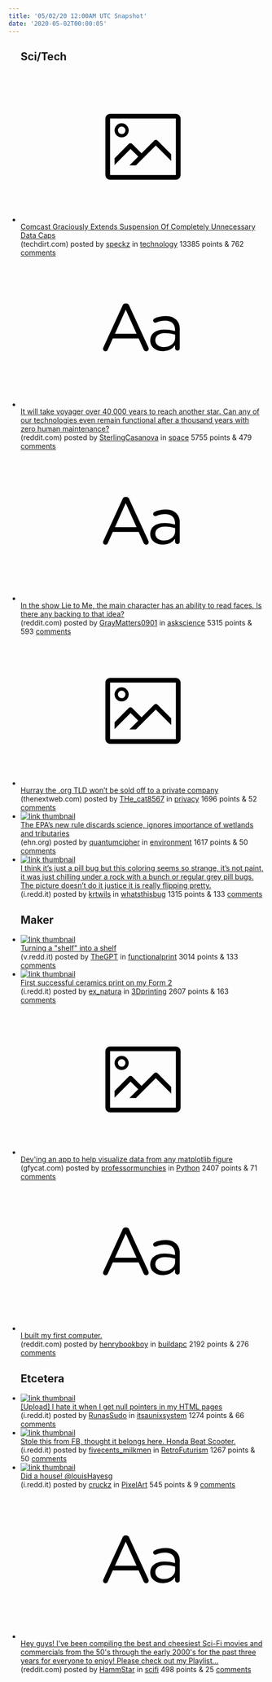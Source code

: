 ```yaml
---
title: '05/02/20 12:00AM UTC Snapshot'
date: '2020-05-02T00:00:05'
---
```

<ul>
<h2>Sci/Tech</h2>

<li><a href='https://www.techdirt.com/articles/20200428/09043844393/comcast-graciously-extends-suspension-completely-unnecessary-data-caps.shtml'><svg version='1.1' viewBox='-34 -14 104 64' preserveAspectRatio='xMidYMid meet' xmlns='http://www.w3.org/2000/svg' xmlns:xlink='http://www.w3.org/1999/xlink'>
    <title>link thumbnail</title>
    <path d='M32,4H4A2,2,0,0,0,2,6V30a2,2,0,0,0,2,2H32a2,2,0,0,0,2-2V6A2,2,0,0,0,32,4ZM4,30V6H32V30Z'></path>
    <path d='M8.92,14a3,3,0,1,0-3-3A3,3,0,0,0,8.92,14Zm0-4.6A1.6,1.6,0,1,1,7.33,11,1.6,1.6,0,0,1,8.92,9.41Z'></path>
    <path d='M22.78,15.37l-5.4,5.4-4-4a1,1,0,0,0-1.41,0L5.92,22.9v2.83l6.79-6.79L16,22.18l-3.75,3.75H15l8.45-8.45L30,24V21.18l-5.81-5.81A1,1,0,0,0,22.78,15.37Z'></path>
    </svg></a><div><div class='linkTitle'><a href='https://www.techdirt.com/articles/20200428/09043844393/comcast-graciously-extends-suspension-completely-unnecessary-data-caps.shtml'>Comcast Graciously Extends Suspension Of Completely Unnecessary Data Caps</a></div>(techdirt.com) posted by <a href='https://www.reddit.com/user/speckz'>speckz</a> in <a href='https://www.reddit.com/r/technology'>technology</a> 13385 points & 762 <a href='https://www.reddit.com/r/technology/comments/gbi6rh/comcast_graciously_extends_suspension_of/'>comments</a></div></li>

<li><a href='https://www.reddit.com/r/space/comments/gbeqqd/it_will_take_voyager_over_40000_years_to_reach/'><svg version='1.1' viewBox='-34 -12 104 64' preserveAspectRatio='xMidYMid slice' xmlns='http://www.w3.org/2000/svg' xmlns:xlink='http://www.w3.org/1999/xlink'>
    <title>text link thumbnail</title>
    <path d='M12.19,8.84a1.45,1.45,0,0,0-1.4-1h-.12a1.46,1.46,0,0,0-1.42,1L1.14,26.56a1.29,1.29,0,0,0-.14.59,1,1,0,0,0,1,1,1.12,1.12,0,0,0,1.08-.77l2.08-4.65h11l2.08,4.59a1.24,1.24,0,0,0,1.12.83,1.08,1.08,0,0,0,1.08-1.08,1.64,1.64,0,0,0-.14-.57ZM6.08,20.71l4.59-10.22,4.6,10.22Z'>
    </path>
    <path d='M32.24,14.78A6.35,6.35,0,0,0,27.6,13.2a11.36,11.36,0,0,0-4.7,1,1,1,0,0,0-.58.89,1,1,0,0,0,.94.92,1.23,1.23,0,0,0,.39-.08,8.87,8.87,0,0,1,3.72-.81c2.7,0,4.28,1.33,4.28,3.92v.5a15.29,15.29,0,0,0-4.42-.61c-3.64,0-6.14,1.61-6.14,4.64v.05c0,2.95,2.7,4.48,5.37,4.48a6.29,6.29,0,0,0,5.19-2.48V26.9a1,1,0,0,0,1,1,1,1,0,0,0,1-1.06V19A5.71,5.71,0,0,0,32.24,14.78Zm-.56,7.7c0,2.28-2.17,3.89-4.81,3.89-1.94,0-3.61-1.06-3.61-2.86v-.06c0-1.8,1.5-3,4.2-3a15.2,15.2,0,0,1,4.22.61Z'>
    </path>
    </svg></a><div><div class='linkTitle'><a href='https://www.reddit.com/r/space/comments/gbeqqd/it_will_take_voyager_over_40000_years_to_reach/'>It will take voyager over 40,000 years to reach another star. Can any of our technologies even remain functional after a thousand years with zero human maintenance?</a></div>(reddit.com) posted by <a href='https://www.reddit.com/user/SterlingCasanova'>SterlingCasanova</a> in <a href='https://www.reddit.com/r/space'>space</a> 5755 points & 479 <a href='https://www.reddit.com/r/space/comments/gbeqqd/it_will_take_voyager_over_40000_years_to_reach/'>comments</a></div></li>

<li><a href='https://www.reddit.com/r/askscience/comments/gbc7ay/in_the_show_lie_to_me_the_main_character_has_an/'><svg version='1.1' viewBox='-34 -12 104 64' preserveAspectRatio='xMidYMid slice' xmlns='http://www.w3.org/2000/svg' xmlns:xlink='http://www.w3.org/1999/xlink'>
    <title>text link thumbnail</title>
    <path d='M12.19,8.84a1.45,1.45,0,0,0-1.4-1h-.12a1.46,1.46,0,0,0-1.42,1L1.14,26.56a1.29,1.29,0,0,0-.14.59,1,1,0,0,0,1,1,1.12,1.12,0,0,0,1.08-.77l2.08-4.65h11l2.08,4.59a1.24,1.24,0,0,0,1.12.83,1.08,1.08,0,0,0,1.08-1.08,1.64,1.64,0,0,0-.14-.57ZM6.08,20.71l4.59-10.22,4.6,10.22Z'>
    </path>
    <path d='M32.24,14.78A6.35,6.35,0,0,0,27.6,13.2a11.36,11.36,0,0,0-4.7,1,1,1,0,0,0-.58.89,1,1,0,0,0,.94.92,1.23,1.23,0,0,0,.39-.08,8.87,8.87,0,0,1,3.72-.81c2.7,0,4.28,1.33,4.28,3.92v.5a15.29,15.29,0,0,0-4.42-.61c-3.64,0-6.14,1.61-6.14,4.64v.05c0,2.95,2.7,4.48,5.37,4.48a6.29,6.29,0,0,0,5.19-2.48V26.9a1,1,0,0,0,1,1,1,1,0,0,0,1-1.06V19A5.71,5.71,0,0,0,32.24,14.78Zm-.56,7.7c0,2.28-2.17,3.89-4.81,3.89-1.94,0-3.61-1.06-3.61-2.86v-.06c0-1.8,1.5-3,4.2-3a15.2,15.2,0,0,1,4.22.61Z'>
    </path>
    </svg></a><div><div class='linkTitle'><a href='https://www.reddit.com/r/askscience/comments/gbc7ay/in_the_show_lie_to_me_the_main_character_has_an/'>In the show Lie to Me, the main character has an ability to read faces. Is there any backing to that idea?</a></div>(reddit.com) posted by <a href='https://www.reddit.com/user/GrayMatters0901'>GrayMatters0901</a> in <a href='https://www.reddit.com/r/askscience'>askscience</a> 5315 points & 593 <a href='https://www.reddit.com/r/askscience/comments/gbc7ay/in_the_show_lie_to_me_the_main_character_has_an/'>comments</a></div></li>

<li><a href='https://thenextweb.com/world/2020/05/01/hurray-the-org-tld-wont-be-sold-off-to-a-private-company/'><svg version='1.1' viewBox='-34 -14 104 64' preserveAspectRatio='xMidYMid meet' xmlns='http://www.w3.org/2000/svg' xmlns:xlink='http://www.w3.org/1999/xlink'>
    <title>link thumbnail</title>
    <path d='M32,4H4A2,2,0,0,0,2,6V30a2,2,0,0,0,2,2H32a2,2,0,0,0,2-2V6A2,2,0,0,0,32,4ZM4,30V6H32V30Z'></path>
    <path d='M8.92,14a3,3,0,1,0-3-3A3,3,0,0,0,8.92,14Zm0-4.6A1.6,1.6,0,1,1,7.33,11,1.6,1.6,0,0,1,8.92,9.41Z'></path>
    <path d='M22.78,15.37l-5.4,5.4-4-4a1,1,0,0,0-1.41,0L5.92,22.9v2.83l6.79-6.79L16,22.18l-3.75,3.75H15l8.45-8.45L30,24V21.18l-5.81-5.81A1,1,0,0,0,22.78,15.37Z'></path>
    </svg></a><div><div class='linkTitle'><a href='https://thenextweb.com/world/2020/05/01/hurray-the-org-tld-wont-be-sold-off-to-a-private-company/'>Hurray the .org TLD won’t be sold off to a private company</a></div>(thenextweb.com) posted by <a href='https://www.reddit.com/user/THe_cat8567'>THe_cat8567</a> in <a href='https://www.reddit.com/r/privacy'>privacy</a> 1696 points & 52 <a href='https://www.reddit.com/r/privacy/comments/gbbq08/hurray_the_org_tld_wont_be_sold_off_to_a_private/'>comments</a></div></li>

<li><a href='https://www.ehn.org/clean-water-act-trump-2645863432.html'><img src='https://b.thumbs.redditmedia.com/Zmp-nGB3xD4AIuK-RKGreVymfn-WOONtfhJfQntYfdg.jpg' alt='link thumbnail'></a><div><div class='linkTitle'><a href='https://www.ehn.org/clean-water-act-trump-2645863432.html'>The EPA’s new rule discards science, ignores importance of wetlands and tributaries</a></div>(ehn.org) posted by <a href='https://www.reddit.com/user/quantumcipher'>quantumcipher</a> in <a href='https://www.reddit.com/r/environment'>environment</a> 1617 points & 50 <a href='https://www.reddit.com/r/environment/comments/gb9cyt/the_epas_new_rule_discards_science_ignores/'>comments</a></div></li>

<li><a href='https://i.redd.it/xv0g30s2j5w41.jpg'><img src='https://b.thumbs.redditmedia.com/juht5SoGQNqAojlv-TRgBQhB6JDLfYQVeSeXrc5Uvow.jpg' alt='link thumbnail'></a><div><div class='linkTitle'><a href='https://i.redd.it/xv0g30s2j5w41.jpg'>I think it’s just a pill bug but this coloring seems so strange, it’s not paint, it was just chilling under a rock with a bunch or regular grey pill bugs. The picture doesn’t do it justice it is really flipping pretty.</a></div>(i.redd.it) posted by <a href='https://www.reddit.com/user/krtwils'>krtwils</a> in <a href='https://www.reddit.com/r/whatsthisbug'>whatsthisbug</a> 1315 points & 133 <a href='https://www.reddit.com/r/whatsthisbug/comments/gbhohg/i_think_its_just_a_pill_bug_but_this_coloring/'>comments</a></div></li>

<h2>Maker</h2>

<li><a href='https://v.redd.it/h293lsyhz4w41'><img src='https://a.thumbs.redditmedia.com/n8SeJPKtRbMXCLzE_it2upfTO4twK2C-kyIeZVPZD60.jpg' alt='link thumbnail'></a><div><div class='linkTitle'><a href='https://v.redd.it/h293lsyhz4w41'>Turning a "shelf" into a shelf</a></div>(v.redd.it) posted by <a href='https://www.reddit.com/user/TheGPT'>TheGPT</a> in <a href='https://www.reddit.com/r/functionalprint'>functionalprint</a> 3014 points & 133 <a href='https://www.reddit.com/r/functionalprint/comments/gbg7hn/turning_a_shelf_into_a_shelf/'>comments</a></div></li>

<li><a href='https://i.redd.it/0votmiup02w41.jpg'><img src='https://b.thumbs.redditmedia.com/mgzZqCU72yS7m3OFjhA0_2srKkYobxzAgHag7ci2SSg.jpg' alt='link thumbnail'></a><div><div class='linkTitle'><a href='https://i.redd.it/0votmiup02w41.jpg'>First successful ceramics print on my Form 2</a></div>(i.redd.it) posted by <a href='https://www.reddit.com/user/ex_natura'>ex_natura</a> in <a href='https://www.reddit.com/r/3Dprinting'>3Dprinting</a> 2607 points & 163 <a href='https://www.reddit.com/r/3Dprinting/comments/gb8ogi/first_successful_ceramics_print_on_my_form_2/'>comments</a></div></li>

<li><a href='https://gfycat.com/lineartangeese-application-visualizer-visualizar-augmented-data'><svg version='1.1' viewBox='-34 -14 104 64' preserveAspectRatio='xMidYMid meet' xmlns='http://www.w3.org/2000/svg' xmlns:xlink='http://www.w3.org/1999/xlink'>
    <title>link thumbnail</title>
    <path d='M32,4H4A2,2,0,0,0,2,6V30a2,2,0,0,0,2,2H32a2,2,0,0,0,2-2V6A2,2,0,0,0,32,4ZM4,30V6H32V30Z'></path>
    <path d='M8.92,14a3,3,0,1,0-3-3A3,3,0,0,0,8.92,14Zm0-4.6A1.6,1.6,0,1,1,7.33,11,1.6,1.6,0,0,1,8.92,9.41Z'></path>
    <path d='M22.78,15.37l-5.4,5.4-4-4a1,1,0,0,0-1.41,0L5.92,22.9v2.83l6.79-6.79L16,22.18l-3.75,3.75H15l8.45-8.45L30,24V21.18l-5.81-5.81A1,1,0,0,0,22.78,15.37Z'></path>
    </svg></a><div><div class='linkTitle'><a href='https://gfycat.com/lineartangeese-application-visualizer-visualizar-augmented-data'>Dev'ing an app to help visualize data from any matplotlib figure</a></div>(gfycat.com) posted by <a href='https://www.reddit.com/user/professormunchies'>professormunchies</a> in <a href='https://www.reddit.com/r/Python'>Python</a> 2407 points & 71 <a href='https://www.reddit.com/r/Python/comments/gbko3e/deving_an_app_to_help_visualize_data_from_any/'>comments</a></div></li>

<li><a href='https://www.reddit.com/r/buildapc/comments/gbftxz/i_built_my_first_computer/'><svg version='1.1' viewBox='-34 -12 104 64' preserveAspectRatio='xMidYMid slice' xmlns='http://www.w3.org/2000/svg' xmlns:xlink='http://www.w3.org/1999/xlink'>
    <title>text link thumbnail</title>
    <path d='M12.19,8.84a1.45,1.45,0,0,0-1.4-1h-.12a1.46,1.46,0,0,0-1.42,1L1.14,26.56a1.29,1.29,0,0,0-.14.59,1,1,0,0,0,1,1,1.12,1.12,0,0,0,1.08-.77l2.08-4.65h11l2.08,4.59a1.24,1.24,0,0,0,1.12.83,1.08,1.08,0,0,0,1.08-1.08,1.64,1.64,0,0,0-.14-.57ZM6.08,20.71l4.59-10.22,4.6,10.22Z'>
    </path>
    <path d='M32.24,14.78A6.35,6.35,0,0,0,27.6,13.2a11.36,11.36,0,0,0-4.7,1,1,1,0,0,0-.58.89,1,1,0,0,0,.94.92,1.23,1.23,0,0,0,.39-.08,8.87,8.87,0,0,1,3.72-.81c2.7,0,4.28,1.33,4.28,3.92v.5a15.29,15.29,0,0,0-4.42-.61c-3.64,0-6.14,1.61-6.14,4.64v.05c0,2.95,2.7,4.48,5.37,4.48a6.29,6.29,0,0,0,5.19-2.48V26.9a1,1,0,0,0,1,1,1,1,0,0,0,1-1.06V19A5.71,5.71,0,0,0,32.24,14.78Zm-.56,7.7c0,2.28-2.17,3.89-4.81,3.89-1.94,0-3.61-1.06-3.61-2.86v-.06c0-1.8,1.5-3,4.2-3a15.2,15.2,0,0,1,4.22.61Z'>
    </path>
    </svg></a><div><div class='linkTitle'><a href='https://www.reddit.com/r/buildapc/comments/gbftxz/i_built_my_first_computer/'>I built my first computer.</a></div>(reddit.com) posted by <a href='https://www.reddit.com/user/henrybookboy'>henrybookboy</a> in <a href='https://www.reddit.com/r/buildapc'>buildapc</a> 2192 points & 276 <a href='https://www.reddit.com/r/buildapc/comments/gbftxz/i_built_my_first_computer/'>comments</a></div></li>

<h2>Etcetera</h2>

<li><a href='https://i.redd.it/dti0x7zct4w41.png'><img src='https://b.thumbs.redditmedia.com/S170a0AutuZl4-vZmFIEoNCIT6uZUMj4A-_qivDSORU.jpg' alt='link thumbnail'></a><div><div class='linkTitle'><a href='https://i.redd.it/dti0x7zct4w41.png'>[Upload] I hate it when I get null pointers in my HTML pages</a></div>(i.redd.it) posted by <a href='https://www.reddit.com/user/RunasSudo'>RunasSudo</a> in <a href='https://www.reddit.com/r/itsaunixsystem'>itsaunixsystem</a> 1274 points & 66 <a href='https://www.reddit.com/r/itsaunixsystem/comments/gbfs2o/upload_i_hate_it_when_i_get_null_pointers_in_my/'>comments</a></div></li>

<li><a href='https://i.redd.it/w0bbt9yrw4w41.jpg'><img src='https://b.thumbs.redditmedia.com/xjkrS0d_-svH_4YAQrFBuw6g7nljsRoU0f8SMhF-WwI.jpg' alt='link thumbnail'></a><div><div class='linkTitle'><a href='https://i.redd.it/w0bbt9yrw4w41.jpg'>Stole this from FB, thought it belongs here. Honda Beat Scooter.</a></div>(i.redd.it) posted by <a href='https://www.reddit.com/user/fivecents_milkmen'>fivecents_milkmen</a> in <a href='https://www.reddit.com/r/RetroFuturism'>RetroFuturism</a> 1267 points & 50 <a href='https://www.reddit.com/r/RetroFuturism/comments/gbfzth/stole_this_from_fb_thought_it_belongs_here_honda/'>comments</a></div></li>

<li><a href='https://i.redd.it/37kwnrkrf7w41.gif'><img src='https://a.thumbs.redditmedia.com/prs5R9z1lFrWx0dNuxeu_xMGS2ExiGxIjN6HzzvCt98.jpg' alt='link thumbnail'></a><div><div class='linkTitle'><a href='https://i.redd.it/37kwnrkrf7w41.gif'>Did a house! @louisHayesg</a></div>(i.redd.it) posted by <a href='https://www.reddit.com/user/cruckz'>cruckz</a> in <a href='https://www.reddit.com/r/PixelArt'>PixelArt</a> 545 points & 9 <a href='https://www.reddit.com/r/PixelArt/comments/gbolln/did_a_house_louishayesg/'>comments</a></div></li>

<li><a href='https://www.reddit.com/r/scifi/comments/gbbar8/hey_guys_ive_been_compiling_the_best_and/'><svg version='1.1' viewBox='-34 -12 104 64' preserveAspectRatio='xMidYMid slice' xmlns='http://www.w3.org/2000/svg' xmlns:xlink='http://www.w3.org/1999/xlink'>
    <title>text link thumbnail</title>
    <path d='M12.19,8.84a1.45,1.45,0,0,0-1.4-1h-.12a1.46,1.46,0,0,0-1.42,1L1.14,26.56a1.29,1.29,0,0,0-.14.59,1,1,0,0,0,1,1,1.12,1.12,0,0,0,1.08-.77l2.08-4.65h11l2.08,4.59a1.24,1.24,0,0,0,1.12.83,1.08,1.08,0,0,0,1.08-1.08,1.64,1.64,0,0,0-.14-.57ZM6.08,20.71l4.59-10.22,4.6,10.22Z'>
    </path>
    <path d='M32.24,14.78A6.35,6.35,0,0,0,27.6,13.2a11.36,11.36,0,0,0-4.7,1,1,1,0,0,0-.58.89,1,1,0,0,0,.94.92,1.23,1.23,0,0,0,.39-.08,8.87,8.87,0,0,1,3.72-.81c2.7,0,4.28,1.33,4.28,3.92v.5a15.29,15.29,0,0,0-4.42-.61c-3.64,0-6.14,1.61-6.14,4.64v.05c0,2.95,2.7,4.48,5.37,4.48a6.29,6.29,0,0,0,5.19-2.48V26.9a1,1,0,0,0,1,1,1,1,0,0,0,1-1.06V19A5.71,5.71,0,0,0,32.24,14.78Zm-.56,7.7c0,2.28-2.17,3.89-4.81,3.89-1.94,0-3.61-1.06-3.61-2.86v-.06c0-1.8,1.5-3,4.2-3a15.2,15.2,0,0,1,4.22.61Z'>
    </path>
    </svg></a><div><div class='linkTitle'><a href='https://www.reddit.com/r/scifi/comments/gbbar8/hey_guys_ive_been_compiling_the_best_and/'>Hey guys! I've been compiling the best and cheesiest Sci-Fi movies and commercials from the 50's through the early 2000's for the past three years for everyone to enjoy! Please check out my Playlist...</a></div>(reddit.com) posted by <a href='https://www.reddit.com/user/HammStar'>HammStar</a> in <a href='https://www.reddit.com/r/scifi'>scifi</a> 498 points & 25 <a href='https://www.reddit.com/r/scifi/comments/gbbar8/hey_guys_ive_been_compiling_the_best_and/'>comments</a></div></li>

</ul>
